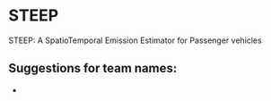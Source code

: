 # STEEP
STEEP: A SpatioTemporal Emission Estimator for Passenger vehicles

## Suggestions for team names:
- 
